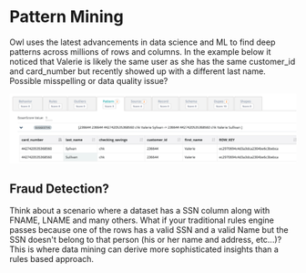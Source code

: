 # Pattern Mining

Owl uses the latest advancements in data science and ML to find deep patterns across millions of rows and columns. In the example below it noticed that Valerie is likely the same user as she has the same customer\_id and card\_number but recently showed up with a different last name. Possible misspelling or data quality issue?

![](../../.gitbook/assets/owl-patterns.png)

## Fraud Detection?

Think about a scenario where a dataset has a SSN column along with FNAME, LNAME and many others. What if your traditional rules engine passes because one of the rows has a valid SSN and a valid Name but the SSN doesn't belong to that person \(his or her name and address, etc...\)? This is where data mining can derive more sophisticated insights than a rules based approach.

